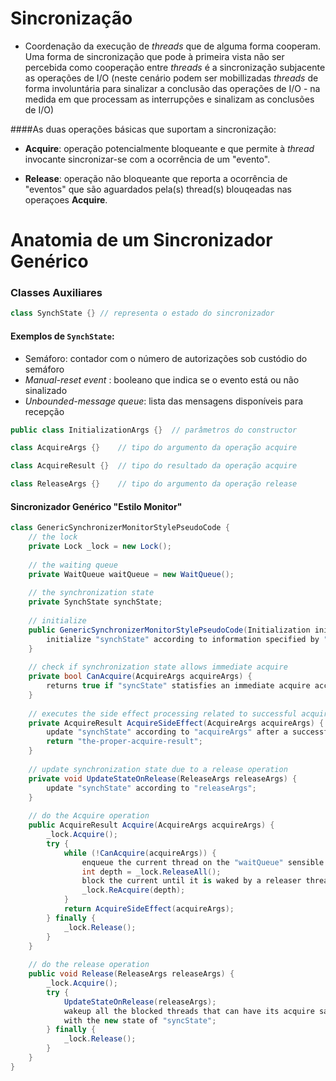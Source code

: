 # Sincronização

- Coordenação da execução de *threads* que de alguma forma cooperam.
  Uma forma de sincronização que pode à primeira vista não ser
  percebida como cooperação entre *threads* é a sincronização subjacente
  as operações de I/O (neste cenário podem ser mobillizadas *threads*
  de forma involuntária para sinalizar a conclusão das operações de I/O -
  na medida em que processam as interrupções e sinalizam as conclusões de I/O)
  
####As duas operações básicas que suportam a sincronização:
- **Acquire**: operação potencialmente bloqueante e que permite à *thread*
  invocante sincronizar-se com a ocorrência de um "evento".
  
- **Release**: operação não bloqueante que reporta a ocorrência de "eventos"
  que são aguardados pela(s) thread(s) blouqeadas nas operaçoes **Acquire**.

# Anatomia de um Sincronizador Genérico

### Classes Auxiliares

``` C#
class SynchState {}	// representa o estado do sincronizador
```

#### Exemplos de `SynchState`:
- Semáforo: contador com o número de autorizações sob custódio do semáforo
- *Manual-reset event* : booleano que indica se o evento está ou não sinalizado
- *Unbounded-message queue*: lista das mensagens disponíveis para recepção

``` C#
public class InitializationArgs {}	// parâmetros do constructor

class AcquireArgs {}	// tipo do argumento da operação acquire

class AcquireResult {}	// tipo do resultado da operação acquire

class ReleaseArgs {}	// tipo do argumento da operação release
```

#### Sincronizador Genérico "Estilo Monitor"

```C#
class GenericSynchronizerMonitorStylePseudoCode {
	// the lock
	private Lock _lock = new Lock();
	
	// the waiting queue
	private WaitQueue waitQueue = new WaitQueue();
	
	// the synchronization state
	private SynchState synchState;
	
	// initialize
	public GenericSynchronizerMonitorStylePseudoCode(Initialization initialState) {
		initialize "synchState" according to information specified by "initialState";
	}
	
	// check if synchronization state allows immediate acquire
	private bool CanAcquire(AcquireArgs acquireArgs) {
		returns true if "syncState" statisfies an immediate acquire according to "acquireArgs";
	}
	
	// executes the side effect processing related to successful acquire
	private AcquireResult AcquireSideEffect(AcquireArgs acquireArgs) {
		update "synchState" according to "acquireArgs" after a successful acquire;
		return "the-proper-acquire-result";
	}
	
	// update synchronization state due to a release operation
	private void UpdateStateOnRelease(ReleaseArgs releaseArgs) {
		update "synchState" according to "releaseArgs";
	}
	
	// do the Acquire operation
	public AcquireResult Acquire(AcquireArgs acquireArgs) {
		_lock.Acquire();
		try {
			while (!CanAcquire(acquireArgs)) {
				enqueue the current thread on the "waitQueue" sensible to posterior wakeups;
				int depth = _lock.ReleaseAll();
				block the current until it is waked by a releaser thread;
				_lock.ReAcquire(depth);
			}
			return AcquireSideEffect(acquireArgs);
		} finally {
			_lock.Release();
		}
	}
	
	// do the release operation
	public void Release(ReleaseArgs releaseArgs) {
		_lock.Acquire();
		try {
			UpdateStateOnRelease(releaseArgs);
			wakeup all the blocked threads that can have its acquire satisfied;
			with the new state of "syncState";
		} finally {
			_lock.Release();
		}
	}
}
```






